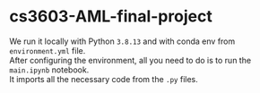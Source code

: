 # cs3603-AML-final-project
We run it locally with Python `3.8.13` and with conda env from `environment.yml` file.
<br>
After configuring the environment, all you need to do is to run the `main.ipynb` notebook. <br> It imports all the necessary code from the `.py` files.